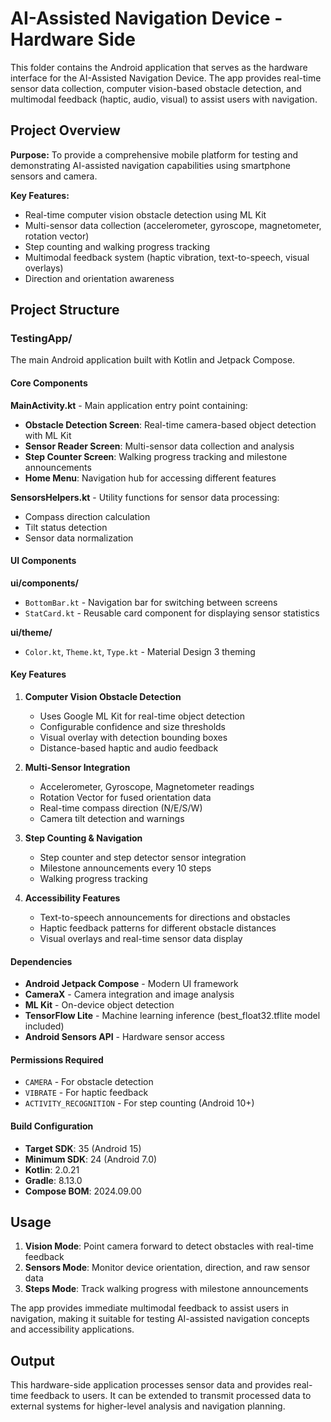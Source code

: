 # AI-Assisted Navigation Device - Hardware Side

This folder contains the Android application that serves as the hardware interface for the AI-Assisted Navigation Device. The app provides real-time sensor data collection, computer vision-based obstacle detection, and multimodal feedback (haptic, audio, visual) to assist users with navigation.

## Project Overview

**Purpose:** To provide a comprehensive mobile platform for testing and demonstrating AI-assisted navigation capabilities using smartphone sensors and camera.

**Key Features:**
- Real-time computer vision obstacle detection using ML Kit
- Multi-sensor data collection (accelerometer, gyroscope, magnetometer, rotation vector)
- Step counting and walking progress tracking
- Multimodal feedback system (haptic vibration, text-to-speech, visual overlays)
- Direction and orientation awareness

## Project Structure

### TestingApp/
The main Android application built with Kotlin and Jetpack Compose.

#### Core Components

**MainActivity.kt** - Main application entry point containing:
- **Obstacle Detection Screen**: Real-time camera-based object detection with ML Kit
- **Sensor Reader Screen**: Multi-sensor data collection and analysis
- **Step Counter Screen**: Walking progress tracking and milestone announcements
- **Home Menu**: Navigation hub for accessing different features

**SensorsHelpers.kt** - Utility functions for sensor data processing:
- Compass direction calculation
- Tilt status detection
- Sensor data normalization

#### UI Components

**ui/components/**
- `BottomBar.kt` - Navigation bar for switching between screens
- `StatCard.kt` - Reusable card component for displaying sensor statistics

**ui/theme/**
- `Color.kt`, `Theme.kt`, `Type.kt` - Material Design 3 theming

#### Key Features

1. **Computer Vision Obstacle Detection**
   - Uses Google ML Kit for real-time object detection
   - Configurable confidence and size thresholds
   - Visual overlay with detection bounding boxes
   - Distance-based haptic and audio feedback

2. **Multi-Sensor Integration**
   - Accelerometer, Gyroscope, Magnetometer readings
   - Rotation Vector for fused orientation data
   - Real-time compass direction (N/E/S/W)
   - Camera tilt detection and warnings

3. **Step Counting & Navigation**
   - Step counter and step detector sensor integration
   - Milestone announcements every 10 steps
   - Walking progress tracking

4. **Accessibility Features**
   - Text-to-speech announcements for directions and obstacles
   - Haptic feedback patterns for different obstacle distances
   - Visual overlays and real-time sensor data display

#### Dependencies

- **Android Jetpack Compose** - Modern UI framework
- **CameraX** - Camera integration and image analysis
- **ML Kit** - On-device object detection
- **TensorFlow Lite** - Machine learning inference (best_float32.tflite model included)
- **Android Sensors API** - Hardware sensor access

#### Permissions Required

- `CAMERA` - For obstacle detection
- `VIBRATE` - For haptic feedback
- `ACTIVITY_RECOGNITION` - For step counting (Android 10+)

#### Build Configuration

- **Target SDK**: 35 (Android 15)
- **Minimum SDK**: 24 (Android 7.0)
- **Kotlin**: 2.0.21
- **Gradle**: 8.13.0
- **Compose BOM**: 2024.09.00

## Usage

1. **Vision Mode**: Point camera forward to detect obstacles with real-time feedback
2. **Sensors Mode**: Monitor device orientation, direction, and raw sensor data
3. **Steps Mode**: Track walking progress with milestone announcements

The app provides immediate multimodal feedback to assist users in navigation, making it suitable for testing AI-assisted navigation concepts and accessibility applications.

## Output

This hardware-side application processes sensor data and provides real-time feedback to users. It can be extended to transmit processed data to external systems for higher-level analysis and navigation planning.